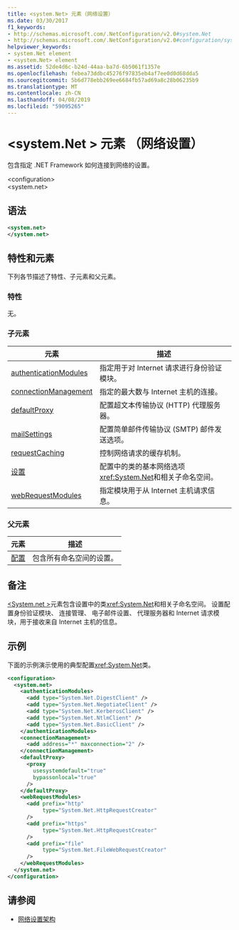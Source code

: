 ```yaml
---
title: <system.Net> 元素（网络设置）
ms.date: 03/30/2017
f1_keywords:
- http://schemas.microsoft.com/.NetConfiguration/v2.0#system.Net
- http://schemas.microsoft.com/.NetConfiguration/v2.0#configuration/system.Net
helpviewer_keywords:
- system.Net element
- <system.Net> element
ms.assetid: 52de4d6c-b24d-44aa-ba7d-6b5061f1357e
ms.openlocfilehash: febea73ddbc45276f97835eb4af7ee0d0d68dda5
ms.sourcegitcommit: 5b6d778ebb269ee6684fb57ad69a8c28b06235b9
ms.translationtype: MT
ms.contentlocale: zh-CN
ms.lasthandoff: 04/08/2019
ms.locfileid: "59095265"
---
```

# <a name="systemnet-element-network-settings"></a>\<system.Net > 元素 （网络设置）
包含指定 .NET Framework 如何连接到网络的设置。  
  
 \<configuration>  
\<system.net>  
  
## <a name="syntax"></a>语法  
  
```xml  
<system.net>   
</system.net>  
```  
  
## <a name="attributes-and-elements"></a>特性和元素  
 下列各节描述了特性、子元素和父元素。  
  
### <a name="attributes"></a>特性  
 无。  
  
### <a name="child-elements"></a>子元素  
  
|**元素**|**描述**|  
|-----------------|---------------------|  
|[authenticationModules](../../../../../docs/framework/configure-apps/file-schema/network/authenticationmodules-element-network-settings.md)|指定用于对 Internet 请求进行身份验证模块。|  
|[connectionManagement](../../../../../docs/framework/configure-apps/file-schema/network/connectionmanagement-element-network-settings.md)|指定的最大数与 Internet 主机的连接。|  
|[defaultProxy](../../../../../docs/framework/configure-apps/file-schema/network/defaultproxy-element-network-settings.md)|配置超文本传输协议 (HTTP) 代理服务器。|  
|[mailSettings](../../../../../docs/framework/configure-apps/file-schema/network/mailsettings-element-network-settings.md)|配置简单邮件传输协议 (SMTP) 邮件发送选项。|  
|[requestCaching](../../../../../docs/framework/configure-apps/file-schema/network/requestcaching-element-network-settings.md)|控制网络请求的缓存机制。|  
|[设置](../../../../../docs/framework/configure-apps/file-schema/network/settings-element-network-settings.md)|配置中的类的基本网络选项<xref:System.Net>和相关子命名空间。|  
|[webRequestModules](../../../../../docs/framework/configure-apps/file-schema/network/webrequestmodules-element-network-settings.md)|指定模块用于从 Internet 主机请求信息。|  
  
### <a name="parent-elements"></a>父元素  
  
|**元素**|**描述**|  
|-----------------|---------------------|  
|[配置](../../../../../docs/framework/configure-apps/file-schema/configuration-element.md)|包含所有命名空间的设置。|  
  
## <a name="remarks"></a>备注  
 [ \<System.net >](../../../../../docs/framework/configure-apps/file-schema/network/system-net-element-network-settings.md)元素包含设置中的类<xref:System.Net>和相关子命名空间。 设置配置身份验证模块、 连接管理、 电子邮件设置、 代理服务器和 Internet 请求模块，用于接收来自 Internet 主机的信息。  
  
## <a name="example"></a>示例  
 下面的示例演示使用的典型配置<xref:System.Net>类。  
  
```xml  
<configuration>  
  <system.net>  
    <authenticationModules>  
      <add type="System.Net.DigestClient" />  
      <add type="System.Net.NegotiateClient" />  
      <add type="System.Net.KerberosClient" />  
      <add type="System.Net.NtlmClient" />  
      <add type="System.Net.BasicClient" />  
    </authenticationModules>  
    <connectionManagement>  
      <add address="*" maxconnection="2" />  
    </connectionManagement>  
    <defaultProxy>  
      <proxy  
        usesystemdefault="true"  
        bypassonlocal="true"  
      />  
    </defaultProxy>  
    <webRequestModules>  
      <add prefix="http"  
           type="System.Net.HttpRequestCreator"  
      />  
      <add prefix="https"  
           type="System.Net.HttpRequestCreator"  
      />  
      <add prefix="file"  
           type="System.Net.FileWebRequestCreator"  
      />  
    </webRequestModules>  
  </system.net>  
</configuration>  
```  
  
## <a name="see-also"></a>请参阅

- [网络设置架构](../../../../../docs/framework/configure-apps/file-schema/network/index.md)

